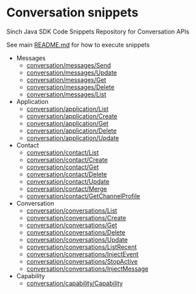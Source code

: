 # Conversation snippets
Sinch Java SDK Code Snippets Repository for Conversation APIs

See main [README.md](../../../../../README.md) for how to execute snippets

- Messages
  - [conversation/messages/Send](./messages/Send.java)
  - [conversation/messages/Update](./messages/Update.java)
  - [conversation/messages/Get](./messages/Get.java)
  - [conversation/messages/Delete](./messages/Delete.java)
  - [conversation/messages/List](./messages/List.java)
- Application
  - [conversation/application/List](./application/List.java)
  - [conversation/application/Create](./application/Create.java)
  - [conversation/application/Get](./application/Get.java)
  - [conversation/application/Delete](./application/Delete.java)
  - [conversation/application/Update](./application/Update.java)
- Contact
  - [conversation/contact/List](./contact/List.java)
  - [conversation/contact/Create](./contact/Create.java)
  - [conversation/contact/Get](./contact/Get.java)
  - [conversation/contact/Delete](./contact/Delete.java)
  - [conversation/contact/Update](./contact/Update.java)
  - [conversation/contact/Merge](./contact/Merge.java)
  - [conversation/contact/GetChannelProfile](./contact/GetChannelProfile.java)  
- Conversation
  - [conversation/conversations/List](./conversations/List.java)
  - [conversation/conversations/Create](./conversations/Create.java)
  - [conversation/conversations/Get](./conversations/Get.java)
  - [conversation/conversations/Delete](./conversations/Delete.java)
  - [conversation/conversations/Update](./conversations/Update.java)
  - [conversation/conversations/ListRecent](./conversations/ListRecent.java)
  - [conversation/conversations/InjectEvent](./conversations/InjectEvent.java)
  - [conversation/conversations/StopActive](./conversations/StopActive.java)
  - [conversation/conversations/InjectMessage](./conversations/InjectMessage.java)
- Capability
  - [conversation/capability/Capability](./capability/Capability.java)

